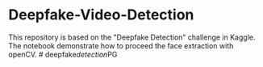 # Deepfake-Video-Detection
This repository is based on the "Deepfake Detection" challenge in Kaggle. The notebook demonstrate how to proceed the face extraction with openCV.
#   d e e p f a k e _ d e t e c t i o n _ P G  
 